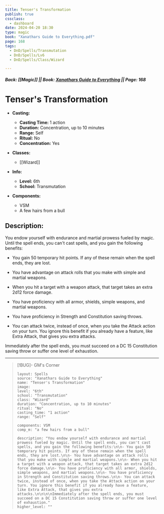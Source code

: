 ```yaml
---
title: Tenser's Transformation
publish: true
cssclass:
  - dashboard
date: 2024-04-20 18:30
type: magic
book: "Xanathars Guide to Everything.pdf"
page: 168
tags:
  - DnD/Spells/Transmutation
  - DnD/Spells/Lv6
  - DnD/Spells/Class/Wizard

---
```


##### Back: [[Magic]] || Book: [Xanathars Guide to Everything](https://drive.google.com/drive/folders/1O5bhpYizcIT5xxAoLOuzCRht_PVS7VSG?usp=sharing) || Page: 168

# Tenser's Transformation

- **Casting:**
    - **Casting Time:** 1 action
    - **Duration:** Concentration, up to 10 minutes
    - **Range:** Self
    - **Ritual:** No
    - **Concentration:** Yes
- **Classes:**
    - [[Wizard]]

- **Info:**
    - **Level:** 6th
    - **School:** Transmutation
- **Components:**
    - VSM
    - A few hairs from a bull

## Description:
You endow yourself with endurance and martial prowess fueled by magic. Until the spell ends, you can't cast spells, and you gain the following benefits:

- You gain 50 temporary hit points. If any of these remain when the spell ends, they are lost.

- You have advantage on attack rolls that you make with simple and martial weapons.

- When you hit a target with a weapon attack, that target takes an extra 2d12 force damage.

- You have proficiency with all armor, shields, simple weapons, and martial weapons.

- You have proficiency in Strength and Constitution saving throws.

- You can attack twice, instead of once, when you take the Attack action on your turn. You ignore this benefit if you already have a feature, like Extra Attack, that gives you extra attacks.



Immediately after the spell ends, you must succeed on a DC 15 Constitution saving throw or suffer one level of exhaustion.



---

> [!BUG]- GM's Corner
>
> ```statblock
> layout: Spells
> source: "Xanathars Guide to Everything"
> name: "Tenser's Transformation"
> image: 
> level: "6th"
> school: "Transmutation"
> class: "Wizard"
> duration: "Concentration, up to 10 minutes"
> ritual: "No"
> casting_time: "1 action"
> range: "Self"
>
> components: VSM
> comp_m: "a few hairs from a bull"
>
> description: "You endow yourself with endurance and martial prowess fueled by magic. Until the spell ends, you can't cast spells, and you gain the following benefits:\n\n- You gain 50 temporary hit points. If any of these remain when the spell ends, they are lost.\n\n- You have advantage on attack rolls that you make with simple and martial weapons.\n\n- When you hit a target with a weapon attack, that target takes an extra 2d12 force damage.\n\n- You have proficiency with all armor, shields, simple weapons, and martial weapons.\n\n- You have proficiency in Strength and Constitution saving throws.\n\n- You can attack twice, instead of once, when you take the Attack action on your turn. You ignore this benefit if you already have a feature, like Extra Attack, that gives you extra attacks.\n\n\n\nImmediately after the spell ends, you must succeed on a DC 15 Constitution saving throw or suffer one level of exhaustion."
> higher_level: ""
> ```
